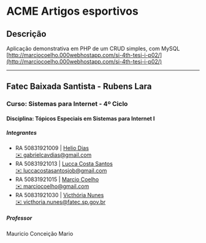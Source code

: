 # ACME Artigos esportivos
## Descrição

Aplicação demonstrativa em PHP de um CRUD simples, com MySQL  
[http://marciocoelho.000webhostapp.com/si-4th-tesi-i-p02/](http://marciocoelho.000webhostapp.com/si-4th-tesi-i-p02/)
___
## Fatec Baixada Santista - Rubens Lara
### Curso: Sistemas para Internet - 4º Ciclo
#### Disciplina: Tópicos Especiais em Sistemas para Internet I
##### Integrantes

- RA 50831921009 | [Helio Dias](https://github.com/gabrielcavdias/)  
  [✉️ gabrielcavdias@gmail.com](mailto:gabrielcavdias@gmail.com)
- RA 50831921013 | [Lucca Costa Santos](https://github.com/Lucosan/)  
  [✉️ luccacostasantosjob@gmail.com](mailto:luccacostasantosjob@gmail.com)
- RA 50831921015 | [Marcio Coelho](https://coelhomarcio.github.io/)  
  [✉️ marciocoelho@gmail.com](mailto:marciocoelho@gmail.com)
- RA 50831921030 | [Victhória Nunes](https://github.com/victhorianunes/)  
  [✉️ victhoria.nunes@fatec.sp.gov.br](mailto:victhoria.nunes@fatec.sp.gov.br)

##### Professor

Mauricio Conceição Mario